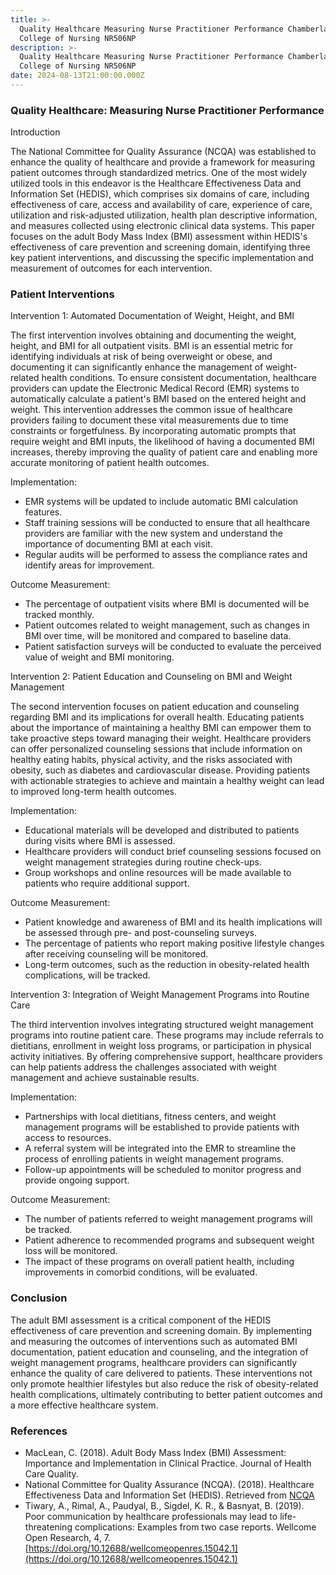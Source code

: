 ```yaml
---
title: >-
  Quality Healthcare Measuring Nurse Practitioner Performance Chamberlain
  College of Nursing NR506NP
description: >-
  Quality Healthcare Measuring Nurse Practitioner Performance Chamberlain
  College of Nursing NR506NP
date: 2024-08-13T21:00:00.000Z
---
```


### Quality Healthcare: Measuring Nurse Practitioner Performance

Introduction

The National Committee for Quality Assurance (NCQA) was established to enhance the quality of healthcare and provide a framework for measuring patient outcomes through standardized metrics. One of the most widely utilized tools in this endeavor is the Healthcare Effectiveness Data and Information Set (HEDIS), which comprises six domains of care, including effectiveness of care, access and availability of care, experience of care, utilization and risk-adjusted utilization, health plan descriptive information, and measures collected using electronic clinical data systems. This paper focuses on the adult Body Mass Index (BMI) assessment within HEDIS's effectiveness of care prevention and screening domain, identifying three key patient interventions, and discussing the specific implementation and measurement of outcomes for each intervention.

### Patient Interventions

Intervention 1: Automated Documentation of Weight, Height, and BMI

The first intervention involves obtaining and documenting the weight, height, and BMI for all outpatient visits. BMI is an essential metric for identifying individuals at risk of being overweight or obese, and documenting it can significantly enhance the management of weight-related health conditions. To ensure consistent documentation, healthcare providers can update the Electronic Medical Record (EMR) systems to automatically calculate a patient's BMI based on the entered height and weight. This intervention addresses the common issue of healthcare providers failing to document these vital measurements due to time constraints or forgetfulness. By incorporating automatic prompts that require weight and BMI inputs, the likelihood of having a documented BMI increases, thereby improving the quality of patient care and enabling more accurate monitoring of patient health outcomes.

Implementation:

* EMR systems will be updated to include automatic BMI calculation features.
* Staff training sessions will be conducted to ensure that all healthcare providers are familiar with the new system and understand the importance of documenting BMI at each visit.
* Regular audits will be performed to assess the compliance rates and identify areas for improvement.

Outcome Measurement:

* The percentage of outpatient visits where BMI is documented will be tracked monthly.
* Patient outcomes related to weight management, such as changes in BMI over time, will be monitored and compared to baseline data.
* Patient satisfaction surveys will be conducted to evaluate the perceived value of weight and BMI monitoring.

Intervention 2: Patient Education and Counseling on BMI and Weight Management

The second intervention focuses on patient education and counseling regarding BMI and its implications for overall health. Educating patients about the importance of maintaining a healthy BMI can empower them to take proactive steps toward managing their weight. Healthcare providers can offer personalized counseling sessions that include information on healthy eating habits, physical activity, and the risks associated with obesity, such as diabetes and cardiovascular disease. Providing patients with actionable strategies to achieve and maintain a healthy weight can lead to improved long-term health outcomes.

Implementation:

* Educational materials will be developed and distributed to patients during visits where BMI is assessed.
* Healthcare providers will conduct brief counseling sessions focused on weight management strategies during routine check-ups.
* Group workshops and online resources will be made available to patients who require additional support.

Outcome Measurement:

* Patient knowledge and awareness of BMI and its health implications will be assessed through pre- and post-counseling surveys.
* The percentage of patients who report making positive lifestyle changes after receiving counseling will be monitored.
* Long-term outcomes, such as the reduction in obesity-related health complications, will be tracked.

Intervention 3: Integration of Weight Management Programs into Routine Care

The third intervention involves integrating structured weight management programs into routine patient care. These programs may include referrals to dietitians, enrollment in weight loss programs, or participation in physical activity initiatives. By offering comprehensive support, healthcare providers can help patients address the challenges associated with weight management and achieve sustainable results.

Implementation:

* Partnerships with local dietitians, fitness centers, and weight management programs will be established to provide patients with access to resources.
* A referral system will be integrated into the EMR to streamline the process of enrolling patients in weight management programs.
* Follow-up appointments will be scheduled to monitor progress and provide ongoing support.

Outcome Measurement:

* The number of patients referred to weight management programs will be tracked.
* Patient adherence to recommended programs and subsequent weight loss will be monitored.
* The impact of these programs on overall patient health, including improvements in comorbid conditions, will be evaluated.

### Conclusion

The adult BMI assessment is a critical component of the HEDIS effectiveness of care prevention and screening domain. By implementing and measuring the outcomes of interventions such as automated BMI documentation, patient education and counseling, and the integration of weight management programs, healthcare providers can significantly enhance the quality of care delivered to patients. These interventions not only promote healthier lifestyles but also reduce the risk of obesity-related health complications, ultimately contributing to better patient outcomes and a more effective healthcare system.

### References

* MacLean, C. (2018). Adult Body Mass Index (BMI) Assessment: Importance and Implementation in Clinical Practice. Journal of Health Care Quality.
* National Committee for Quality Assurance (NCQA). (2018). Healthcare Effectiveness Data and Information Set (HEDIS). Retrieved from [NCQA](https://www.ncqa.org)
* Tiwary, A., Rimal, A., Paudyal, B., Sigdel, K. R., & Basnyat, B. (2019). Poor communication by healthcare professionals may lead to life-threatening complications: Examples from two case reports. Wellcome Open Research, 4, 7. [https://doi.org/10.12688/wellcomeopenres.15042.1](https://doi.org/10.12688/wellcomeopenres.15042.1)
